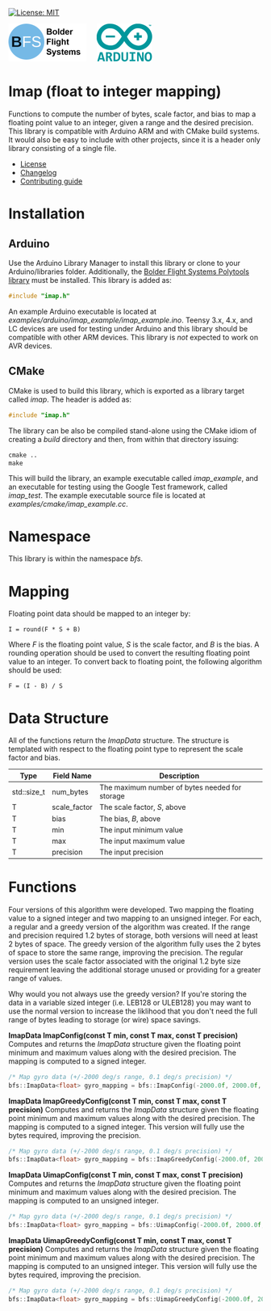 [![License: MIT](https://img.shields.io/badge/License-MIT-yellow.svg)](https://opensource.org/licenses/MIT)

![Bolder Flight Systems Logo](img/logo-words_75.png) &nbsp; &nbsp; ![Arduino Logo](img/arduino_logo_75.png)

# Imap (float to integer mapping)
Functions to compute the number of bytes, scale factor, and bias to map a floating point value to an integer, given a range and the desired precision. This library is compatible with Arduino ARM and with CMake build systems. It would also be easy to include with other projects, since it is a header only library consisting of a single file.
   * [License](LICENSE.md)
   * [Changelog](CHANGELOG.md)
   * [Contributing guide](CONTRIBUTING.md)

# Installation

## Arduino
Use the Arduino Library Manager to install this library or clone to your Arduino/libraries folder. Additionally, the [Bolder Flight Systems Polytools library](https://github.com/bolderflight/polytools) must be installed. This library is added as:

```C++
#include "imap.h"
```

An example Arduino executable is located at *examples/arduino/imap_example/imap_example.ino*. Teensy 3.x, 4.x, and LC devices are used for testing under Arduino and this library should be compatible with other ARM devices. This library is *not* expected to work on AVR devices.

## CMake
CMake is used to build this library, which is exported as a library target called *imap*. The header is added as:

```C++
#include "imap.h"
```

The library can be also be compiled stand-alone using the CMake idiom of creating a *build* directory and then, from within that directory issuing:

```
cmake ..
make
```

This will build the library, an example executable called *imap_example*, and an executable for testing using the Google Test framework, called *imap_test*. The example executable source file is located at *examples/cmake/imap_example.cc*.

# Namespace
This library is within the namespace *bfs*.

# Mapping
Floating point data should be mapped to an integer by:

```
I = round(F * S + B)
```

Where *F* is the floating point value, *S* is the scale factor, and *B* is the bias. A rounding operation should be used to convert the resulting floating point value to an integer. To convert back to floating point, the following algorithm should be used:

```
F = (I - B) / S
```

# Data Structure
All of the functions return the *ImapData* structure. The structure is templated with respect to the floating point type to represent the scale factor and bias.

| Type | Field Name | Description |
| --- | --- | --- |
| std::size_t | num_bytes | The maximum number of bytes needed for storage |
| T | scale_factor | The scale factor, *S*, above |
| T | bias | The bias, *B*, above |
| T | min | The input minimum value |
| T | max | The input maximum value |
| T | precision | The input precision |

# Functions
Four versions of this algorithm were developed. Two mapping the floating value to a signed integer and two mapping to an unsigned integer. For each, a regular and a greedy version of the algorithm was created. If the range and precision required 1.2 bytes of storage, both versions will need at least 2 bytes of space. The greedy version of the algorithm fully uses the 2 bytes of space to store the same range, improving the precision. The regular version uses the scale factor associated with the original 1.2 byte size requirement leaving the additional storage unused or providing for a greater range of values.

Why would you not always use the greedy version? If you're storing the data in a variable sized integer (i.e. LEB128 or ULEB128) you may want to use the normal version to increase the liklihood that you don't need the full range of bytes leading to storage (or wire) space savings.

**ImapData<T> ImapConfig(const T min, const T max, const T precision)** Computes and returns the *ImapData* structure given the floating point minimum and maximum values along with the desired precision. The mapping is computed to a signed integer.

```C++
/* Map gyro data (+/-2000 deg/s range, 0.1 deg/s precision) */
bfs::ImapData<float> gyro_mapping = bfs::ImapConfig(-2000.0f, 2000.0f, 0.1f);
```

**ImapData<T> ImapGreedyConfig(const T min, const T max, const T precision)** Computes and returns the *ImapData* structure given the floating point minimum and maximum values along with the desired precision. The mapping is computed to a signed integer. This version will fully use the bytes required, improving the precision.

```C++
/* Map gyro data (+/-2000 deg/s range, 0.1 deg/s precision) */
bfs::ImapData<float> gyro_mapping = bfs::ImapGreedyConfig(-2000.0f, 2000.0f, 0.1f);
```

**ImapData<T> UimapConfig(const T min, const T max, const T precision)** Computes and returns the *ImapData* structure given the floating point minimum and maximum values along with the desired precision. The mapping is computed to an unsigned integer.

```C++
/* Map gyro data (+/-2000 deg/s range, 0.1 deg/s precision) */
bfs::ImapData<float> gyro_mapping = bfs::UimapConfig(-2000.0f, 2000.0f, 0.1f);
```

**ImapData<T> UimapGreedyConfig(const T min, const T max, const T precision)** Computes and returns the *ImapData* structure given the floating point minimum and maximum values along with the desired precision. The mapping is computed to an unsigned integer. This version will fully use the bytes required, improving the precision.

```C++
/* Map gyro data (+/-2000 deg/s range, 0.1 deg/s precision) */
bfs::ImapData<float> gyro_mapping = bfs::UimapGreedyConfig(-2000.0f, 2000.0f, 0.1f);
```
